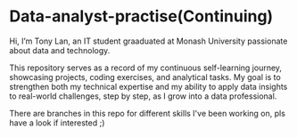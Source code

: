 # Data-analyst-practise(Continuing)
Hi, I’m Tony Lan, an IT student graaduated at Monash University passionate about data and technology. 

This repository serves as a record of my continuous self-learning journey, showcasing projects, coding exercises, and analytical tasks. My goal is to strengthen both my technical expertise and my ability to apply data insights to real-world challenges, step by step, as I grow into a data professional.

There are branches in this repo for different skills I've been working on, pls have a look if interested ;)
